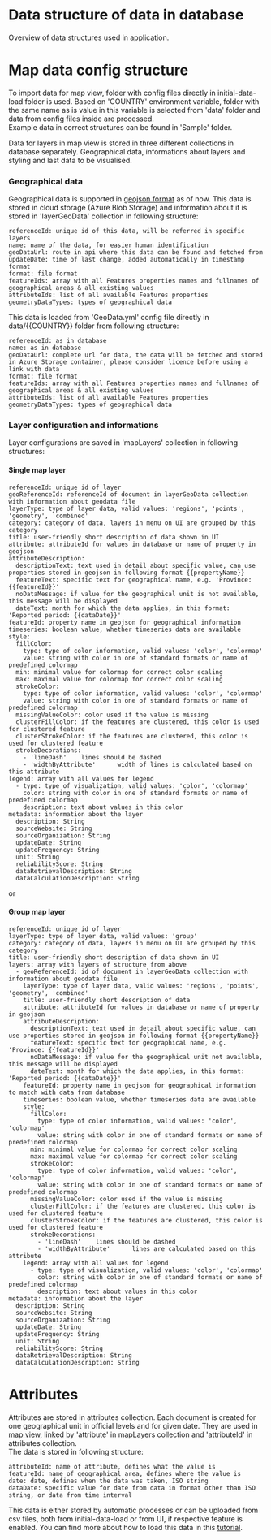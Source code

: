 # Data structure of data in database

Overview of data structures used in application.

# Map data config structure
To import data for map view, folder with config files directly in initial-data-load folder is used. Based on 'COUNTRY' environment variable, folder with the same name as is value in this variable is selected from 'data' folder and data from config files inside are processed.    
Example data in correct structures can be found in 'Sample' folder.      
   
Data for layers in map view is stored in three different collections in database separately.  Geographical data, informations about layers and styling and last data to be visualised.    
### Geographical data
Geographical data is supported in [geojson format](https://geojson.org/) as of now.
This data is stored in cloud storage (Azure Blob Storage) and information about it is stored in 'layerGeoData' collection in following structure:     
```
referenceId: unique id of this data, will be referred in specific layers
name: name of the data, for easier human identification
geoDataUrl: route in api where this data can be found and fetched from
updateDate: time of last change, added automatically in timestamp format
format: file format
featureIds: array with all Features properties names and fullnames of geographical areas & all existing values
attributeIds: list of all available Features properties
geometryDataTypes: types of geographical data
```    
    
This data is loaded from 'GeoData.yml' config file directly in data/{{COUNTRY}} folder from following structure:
```
referenceId: as in database
name: as in database
geoDataUrl: complete url for data, the data will be fetched and stored in Azure Storage container, please consider licence before using a link with data
format: file format
featureIds: array with all Features properties names and fullnames of geographical areas & all existing values
attributeIds: list of all available Features properties
geometryDataTypes: types of geographical data
``` 
     
### Layer configuration and informations     
Layer configurations are saved in 'mapLayers' collection in following structures: 

#### Single map layer  
```
referenceId: unique id of layer
geoReferenceId: referenceId of document in layerGeoData collection with information about geodata file
layerType: type of layer data, valid values: 'regions', 'points', 'geometry', 'combined'
category: category of data, layers in menu on UI are grouped by this category
title: user-friendly short description of data shown in UI
attribute: attributeId for values in database or name of property in geojson
attributeDescription:
  descriptionText: text used in detail about specific value, can use properties stored in geojson in following format {{propertyName}}
  featureText: specific text for geographical name, e.g. 'Province: {{featureId}}'
  noDataMessage: if value for the geographical unit is not available, this message will be displayed
  dateText: month for which the data applies, in this format: 'Reported period: {{dataDate}}'
featureId: property name in geojson for geographical information
timeseries: boolean value, whether timeseries data are available
style:
  fillColor:
    type: type of color information, valid values: 'color', 'colormap'
    value: string with color in one of standard formats or name of predefined colormap
  min: minimal value for colormap for correct color scaling
  max: maximal value for colormap for correct color scaling
  strokeColor:
    type: type of color information, valid values: 'color', 'colormap'
    value: string with color in one of standard formats or name of predefined colormap
  missingValueColor: color used if the value is missing
  clusterFillColor: if the features are clustered, this color is used for clustered feature
  clusterStrokeColor: if the features are clustered, this color is used for clustered feature
  strokeDecorations: 
    - 'lineDash'    lines should be dashed
    - 'widthByAttribute'      width of lines is calculated based on this attribute
legend: array with all values for legend
  - type: type of visualization, valid values: 'color', 'colormap'
    color: string with color in one of standard formats or name of predefined colormap
    description: text about values in this color
metadata: information about the layer
  description: String
  sourceWebsite: String
  sourceOrganization: String
  updateDate: String
  updateFrequency: String
  unit: String
  reliabilityScore: String
  dataRetrievalDescription: String
  dataCalculationDescription: String
```
or 

#### Group map layer    
```
referenceId: unique id of layer
layerType: type of layer data, valid values: 'group'
category: category of data, layers in menu on UI are grouped by this category
title: user-friendly short description of data shown in UI
layers: array with layers of structure from above
  - geoReferenceId: id of document in layerGeoData collection with information about geodata file
    layerType: type of layer data, valid values: 'regions', 'points', 'geometry', 'combined'
    title: user-friendly short description of data
    attribute: attributeId for values in database or name of property in geojson
    attributeDescription:
      descriptionText: text used in detail about specific value, can use properties stored in geojson in following format {{propertyName}}
      featureText: specific text for geographical name, e.g. 'Province: {{featureId}}'
      noDataMessage: if value for the geographical unit not available, this message will be displayed
      dateText: month for which the data applies, in this format: 'Reported period: {{dataDate}}'
    featureId: property name in geojson for geographical information to match with data from database
    timeseries: boolean value, whether timeseries data are available
    style:
      fillColor:
        type: type of color information, valid values: 'color', 'colormap'
        value: string with color in one of standard formats or name of predefined colormap
      min: minimal value for colormap for correct color scaling
      max: maximal value for colormap for correct color scaling
      strokeColor:
        type: type of color information, valid values: 'color', 'colormap'
        value: string with color in one of standard formats or name of predefined colormap
      missingValueColor: color used if the value is missing
      clusterFillColor: if the features are clustered, this color is used for clustered feature
      clusterStrokeColor: if the features are clustered, this color is used for clustered feature
      strokeDecorations: 
        - 'lineDash'    lines should be dashed
        - 'widthByAttribute'      lines are calculated based on this attribute
    legend: array with all values for legend
      - type: type of visualization, valid values: 'color', 'colormap'
        color: string with color in one of standard formats or name of predefined colormap
        description: text about values in this color
metadata: information about the layer
  description: String
  sourceWebsite: String
  sourceOrganization: String
  updateDate: String
  updateFrequency: String
  unit: String
  reliabilityScore: String
  dataRetrievalDescription: String
  dataCalculationDescription: String
```    
    
# Attributes
Attributes are stored in attributes collection. Each document is created for one geographical unit in official levels and for given date. They are used in [map view](../UI/map.md), linked by 'attribute' in mapLayers collection and 'attributeId' in attributes collection.     
The data is stored in following structure:    
```
attributeId: name of attribute, defines what the value is
featureId: name of geographical area, defines where the value is
date: date, defines when the data was taken, ISO string
dataDate: specific value for date from data in format other than ISO string, or data from time interval 
```    
This data is either stored by automatic processes or can be uploaded from csv files, both from initial-data-load or from UI, if respective feature is enabled. You can find more about how to load this data in this [tutorial](../tutorials/run-application-with-own-data.md).